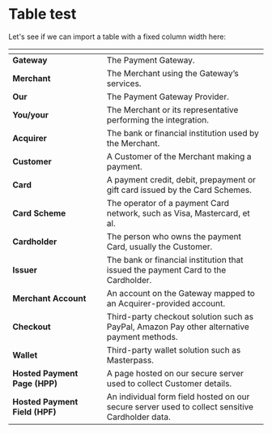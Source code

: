 # Table test

Let's see if we can import a table with a fixed column width here:

<table data-header-hidden><thead><tr><th width="170.26915113871632"></th><th></th></tr></thead><tbody><tr><td><strong>Gateway</strong></td><td>The Payment Gateway.</td></tr><tr><td><strong>Merchant</strong></td><td>The Merchant using the Gateway’s services.</td></tr><tr><td><strong>Our</strong></td><td>The Payment Gateway Provider.</td></tr><tr><td><strong>You/your</strong></td><td>The Merchant or its representative performing the integration.</td></tr><tr><td><strong>Acquirer</strong></td><td>The bank or financial institution used by the Merchant.</td></tr><tr><td><strong>Customer</strong></td><td>A Customer of the Merchant making a payment.</td></tr><tr><td><strong>Card</strong></td><td>A payment credit, debit, prepayment or gift card issued by the Card Schemes.</td></tr><tr><td><strong>Card Scheme</strong></td><td>The operator of a payment Card network, such as Visa, Mastercard, et al.</td></tr><tr><td><strong>Cardholder</strong></td><td>The person who owns the payment Card, usually the Customer.</td></tr><tr><td><strong>Issuer</strong></td><td>The bank or financial institution that issued the payment Card to the Cardholder.</td></tr><tr><td><strong>Merchant Account</strong></td><td>An account on the Gateway mapped to an Acquirer-provided account.</td></tr><tr><td><strong>Checkout</strong></td><td>Third-party checkout solution such as PayPal, Amazon Pay other alternative payment methods.</td></tr><tr><td><strong>Wallet</strong></td><td>Third-party wallet solution such as Masterpass.</td></tr><tr><td><strong>Hosted Payment Page (HPP)</strong></td><td>A page hosted on our secure server used to collect Customer details.</td></tr><tr><td><strong>Hosted Payment Field (HPF)</strong></td><td>An individual form field hosted on our secure server used to collect sensitive Cardholder data.</td></tr></tbody></table>
